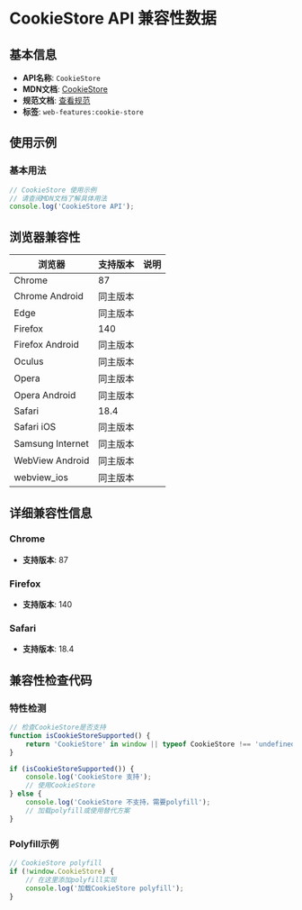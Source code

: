 # CookieStore API 兼容性数据

## 基本信息

- **API名称**: `CookieStore`
- **MDN文档**: [CookieStore](https://developer.mozilla.org/docs/Web/API/CookieStore)
- **规范文档**: [查看规范](https://cookiestore.spec.whatwg.org/#CookieStore)
- **标签**: `web-features:cookie-store`

## 使用示例

### 基本用法

```javascript
// CookieStore 使用示例
// 请查阅MDN文档了解具体用法
console.log('CookieStore API');
```

## 浏览器兼容性

| 浏览器 | 支持版本 | 说明 |
|--------|----------|------|
| Chrome | 87 |  |
| Chrome Android | 同主版本 |  |
| Edge | 同主版本 |  |
| Firefox | 140 |  |
| Firefox Android | 同主版本 |  |
| Oculus | 同主版本 |  |
| Opera | 同主版本 |  |
| Opera Android | 同主版本 |  |
| Safari | 18.4 |  |
| Safari iOS | 同主版本 |  |
| Samsung Internet | 同主版本 |  |
| WebView Android | 同主版本 |  |
| webview_ios | 同主版本 |  |

## 详细兼容性信息

### Chrome

- **支持版本**: 87

### Firefox

- **支持版本**: 140

### Safari

- **支持版本**: 18.4

## 兼容性检查代码

### 特性检测

```javascript
// 检查CookieStore是否支持
function isCookieStoreSupported() {
    return 'CookieStore' in window || typeof CookieStore !== 'undefined';
}

if (isCookieStoreSupported()) {
    console.log('CookieStore 支持');
    // 使用CookieStore
} else {
    console.log('CookieStore 不支持，需要polyfill');
    // 加载polyfill或使用替代方案
}
```

### Polyfill示例

```javascript
// CookieStore polyfill
if (!window.CookieStore) {
    // 在这里添加polyfill实现
    console.log('加载CookieStore polyfill');
}
```

